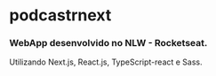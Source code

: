 # podcastrnext

### WebApp desenvolvido no NLW - Rocketseat.
Utilizando Next.js, React.js, TypeScript-react e Sass.
